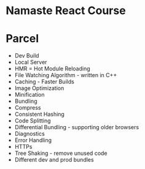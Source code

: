 # Namaste React Course

# Parcel

- Dev Build
- Local Server
- HMR = Hot Module Reloading
- File Watching Algorithm - written in C++
- Caching - Faster Builds
- Image Optimization
- Minification
- Bundling
- Compress
- Consistent Hashing
- Code Splitting
- Differential Bundling - supporting older browsers
- Diagnostics
- Error Handling
- HTTPs
- Tree Shaking - remove unused code
- Different dev and prod bundles
